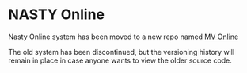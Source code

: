 NASTY Online
==========================
Nasty Online system has been moved to a new repo named
[MV Online](https://github.com/Nelderson/MV_Online)

The old system has been discontinued, but the versioning history will
remain in place in case anyone wants to view the older source code.
